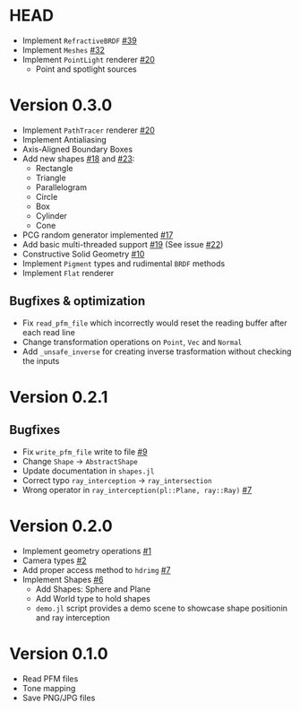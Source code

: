 # HEAD
- Implement `RefractiveBRDF` [#39](https://github.com/stevelonny/jujutracer/pull/39)
- Implement `Meshes` [#32](https://github.com/stevelonny/jujutracer/pull/32)
- Implement `PointLight` renderer [#20](https://github.com/stevelonny/jujutracer/pull/30)
  - Point and spotlight sources

# Version 0.3.0
- Implement `PathTracer` renderer [#20](https://github.com/stevelonny/jujutracer/pull/20)
- Implement Antialiasing
- Axis-Aligned Boundary Boxes
- Add new shapes [#18](https://github.com/stevelonny/jujutracer/pull/18) and [#23](https://github.com/stevelonny/jujutracer/pull/23):
  - Rectangle
  - Triangle
  - Parallelogram
  - Circle
  - Box
  - Cylinder
  - Cone
- PCG random generator implemented [#17](https://github.com/stevelonny/jujutracer/pull/17)
- Add basic multi-threaded support [#19](https://github.com/stevelonny/jujutracer/pull/19) (See issue [#22](https://github.com/stevelonny/jujutracer/issues/22))
- Constructive Solid Geometry [#10](https://github.com/stevelonny/jujutracer/pull/10)
- Implement `Pigment` types and rudimental `BRDF` methods
- Implement `Flat` renderer
## Bugfixes & optimization
- Fix `read_pfm_file` which incorrectly would reset the reading buffer after each read line
- Change transformation operations on `Point`, `Vec` and `Normal`
- Add `_unsafe_inverse` for creating inverse trasformation without checking the inputs

# Version 0.2.1

## Bugfixes
- Fix `write_pfm_file` write to file [#9](https://github.com/stevelonny/jujutracer/issues/7)
- Change `Shape` -> `AbstractShape`
- Update documentation in `shapes.jl`
- Correct typo `ray_interception` -> `ray_intersection`
- Wrong operator in `ray_interception(pl::Plane, ray::Ray)` [#7](https://github.com/stevelonny/jujutracer/issues/7)

# Version 0.2.0
- Implement geometry operations [#1](https://github.com/stevelonny/jujutracer/pull/1)
- Camera types [#2](https://github.com/stevelonny/jujutracer/pull/2)
- Add proper access method to `hdrimg` [#7](https://github.com/stevelonny/jujutracer/issues/7)
- Implement Shapes [#6](https://github.com/stevelonny/jujutracer/pull/6)
    - Add Shapes: Sphere and Plane
    - Add World type to hold shapes
    - `demo.jl` script provides a demo scene to showcase shape positionin and ray interception

# Version 0.1.0
- Read PFM files
- Tone mapping
- Save PNG/JPG files 
